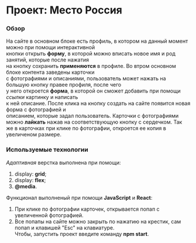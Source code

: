 # Проект: Место Россия

### Обзор  
На сайте в основном блоке есть профиль, в котором на данный момент можно при помощи интерактивной  
кнопки открыть **форму**, в которой можно вписать новое имя и род занятий, которые после нажатия  
на кнопку сохранить **применяются** в профиле. Во втром основном блоке контента заведены карточки  
с фотографиями и описаниями, пользователь может нажать на большую кнопку правее профиля, после чего  
у него откроется **форма**, в которой он сможет добавить при помощи *ссылки* картинку и написать  
к ней описание. После клика на кнопку создать на сайте появится новая форма с фотографией и  
описанием, которые задал пользователь. Карточки с фотографиями можно **лайкать** нажав на соответствующую кнопку с сердечком. Так же в карточках при клике по фотографии, откроется ее копия в увеличеном размере.  

### Используемые технологии  
*Адаптивная* верстка выполнена при помощи:  
1. display: **grid**;  
2. display: **flex**;  
3. **@media**.  

Функционал выполненый при помощи **JavaScript** и **React**:  
1. При клике по фотографии карточек, открывается попап с увеличенной фотографией.  
2. Все попапы на сайте можно закрыть по нажатию на крестик, сам попап и клавишей "Esc" на клавиатуре.  
Чтобы, запустить проект введите команду **npm start**.
